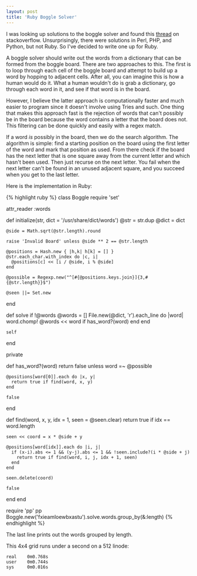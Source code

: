 ```yaml
---
layout: post
title: 'Ruby Boggle Solver'
---
```

I was looking up solutions to the boggle solver and found this [thread](http://stackoverflow.com/questions/746082/how-to-find-list-of-possible-words-from-a-letter-matrix-boggle-solver) on stackoverflow. Unsurprisingly, there were solutions in Perl, PHP, and Python, but not Ruby. So I've decided to write one up for Ruby.

A boggle solver should write out the words from a dictionary that can be formed from the boggle board. There are two approaches to this. The first is to loop through each cell of the boggle board and attempt to build up a word by hopping to adjacent cells. After all, you can imagine this is how a human would do it. What a human wouldn't do is grab a dictionary, go through each word in it, and see if that word is in the board.

However, I believe the latter approach is computationally faster and much easier to program since it doesn't involve using Tries and such. One thing that makes this approach fast is the rejection of words that can't possibly be in the board because the word contains a letter that the board does not. This filtering can be done quickly and easily with a regex match.

If a word *is* possibly in the board, then we do the search algorithm. The algorithm is simple: find a starting position on the board using the first letter of the word and mark that position as used. From there check if the board has the next letter that is one square away from the current letter and which hasn't been used. Then just recurse on the next letter. You fail when the next letter can't be found in an unused adjacent square, and you succeed when you get to the last letter.

Here is the implementation in Ruby:

{% highlight ruby %}
class Boggle
  require 'set'

  attr_reader :words

  def initialize(str, dict = '/usr/share/dict/words')
    @str = str.dup
    @dict = dict

    @side = Math.sqrt(@str.length).round

    raise 'Invalid Board' unless @side ** 2 == @str.length

    @positions = Hash.new { |h,k| h[k] = [] }
    @str.each_char.with_index do |c, i|
      @positions[c] << [i / @side, i % @side]
    end

    @possible = Regexp.new("^[#{@positions.keys.join}]{3,#{@str.length}}$")

    @seen ||= Set.new
  end

  def solve
    if !@words
      @words = []
      File.new(@dict, 'r').each_line do |word|
        word.chomp!
        @words << word if has_word?(word)
      end
    end

    self
  end

  private

  def has_word?(word)
    return false unless word =~ @possible

    @positions[word[0]].each do |x, y|
      return true if find(word, x, y)
    end

    false
  end

  def find(word, x, y, idx = 1, seen = @seen.clear)
    return true if idx == word.length

    seen << coord = x * @side + y

    @positions[word[idx]].each do |i, j|
      if (x-i).abs <= 1 && (y-j).abs <= 1 && !seen.include?(i * @side + j)
        return true if find(word, i, j, idx + 1, seen)
      end
    end

    seen.delete(coord)

    false
  end
end

require 'pp'
pp Boggle.new('fxieamloewbxastu').solve.words.group_by(&:length)
{% endhighlight %}

The last line prints out the words grouped by length.

This 4x4 grid runs under a second on a 512 linode:

    real    0m0.768s
    user    0m0.744s
    sys     0m0.016s
